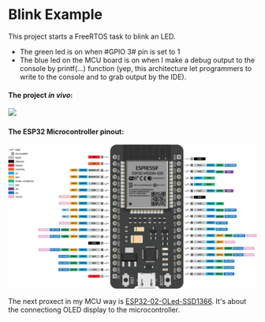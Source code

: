 # Blink Example

This project starts a FreeRTOS task to blink an LED.
- The green led is on when #GPIO 3# pin is set to 1<br>
- The blue led on the MCU board is on when I make a debug output to the console by printf(...) function (yep, this architecture let programmers to write to the console and to grab output by the IDE).

#### The project *in vivo*:

![](docs/blink.gif)


#### The ESP32 Microcontroller pinout:

![The device description.](docs/pinout.png)


The next proxect in my MCU way is [ESP32-02-OLed-SSD1366](https://github.com/K-S-K/ESP32-02-OLed-SSD1366). It's about the connectiong OLED display to the microcontroller.
